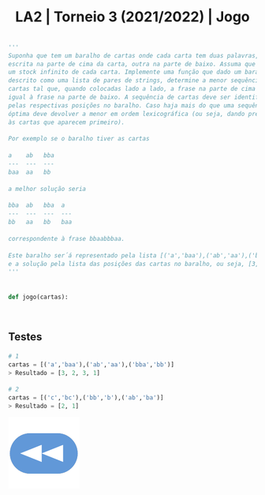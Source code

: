 <h1 style="text-align: center;">LA2 | Torneio 3 (2021/2022) | Jogo</h1>

```Python

'''
Suponha que tem um baralho de cartas onde cada carta tem duas palavras, uma
escrita na parte de cima da carta, outra na parte de baixo. Assuma que tem
um stock infinito de cada carta. Implemente uma função que dado um baralho,
descrito como uma lista de pares de strings, determine a menor sequência de 
cartas tal que, quando colocadas lado a lado, a frase na parte de cima seja
igual à frase na parte de baixo. A sequência de cartas deve ser identificada
pelas respectivas posições no baralho. Caso haja mais do que uma sequência
óptima deve devolver a menor em ordem lexicográfica (ou seja, dando preferência
às cartas que aparecem primeiro).

Por exemplo se o baralho tiver as cartas

a    ab   bba
---  ---  ---
baa  aa   bb

a melhor solução seria

bba  ab   bba  a
---  ---  ---  ---
bb   aa   bb   baa

correspondente à frase bbaabbbaa. 

Este baralho ser´á representado pela lista [('a','baa'),('ab','aa'),('bba','bb')]
e a solução pela lista das posições das cartas no baralho, ou seja, [3,2,3,1].
'''


def jogo(cartas):

```


<br>


## Testes

```Python
# 1
cartas = [('a','baa'),('ab','aa'),('bba','bb')]
> Resultado = [3, 2, 3, 1]

# 2
cartas = [('c','bc'),('bb','b'),('ab','ba')]
> Resultado = [2, 1]
```

[![retroceder](https://raw.githubusercontent.com/David81820/Recursos-LCC/main/Rewind.png)](https://david81820.github.io/Recursos-LCC/2ano/2sem/LA2/codigo)